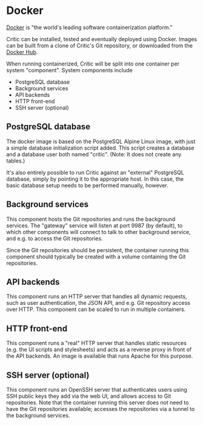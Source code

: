# Docker

[Docker][docker] is "the world's leading software containerization platform."

Critic can be installed, tested and eventually deployed using Docker. Images can
be built from a clone of Critic's Git repository, or downloaded from the [Docker
Hub][dockerhub].

When running containerized, Critic will be split into one container per system
"component". System components include

* PostgreSQL database
* Background services
* API backends
* HTTP front-end
* SSH server (optional)

## PostgreSQL database

The docker image is based on the PostgreSQL Alpine Linux image, with just a
simple database initialization script added. This script creates a database and
a database user both named "critic". (Note: It does not create any tables.)

It's also entirely possible to run Critic against an "external" PostgreSQL
database, simply by pointing it to the appropriate host. In this case, the basic
database setup needs to be performed manually, however.

## Background services

This component hosts the Git repositories and runs the background services. The
"gateway" service will listen at port 9987 (by default), to which other
components will connect to talk to other background service, and e.g. to access
the Git repositories.

Since the Git repositories should be persistent, the container running this
component should typically be created with a volume containing the Git
repositories.

## API backends

This component runs an HTTP server that handles all dynamic requests, such as
user authentication, the JSON API, and e.g. Git repository access over HTTP.
This component can be scaled to run in multiple containers.

## HTTP front-end

This component runs a "real" HTTP server that handles static resources (e.g. the
UI scripts and stylesheets) and acts as a reverse proxy in front of the API
backends. An image is available that runs Apache for this purpose.

## SSH server (optional)

This component runs an OpenSSH server that authenticates users using SSH public
keys they add via the web UI, and allows access to Git repositories. Note that
the container running this server does not need to have the Git repositories
available; accesses the repositories via a tunnel to the background services.

[docker]: https://www.docker.com/
[dockerhub]: https://hub.docker.com/u/critic/
